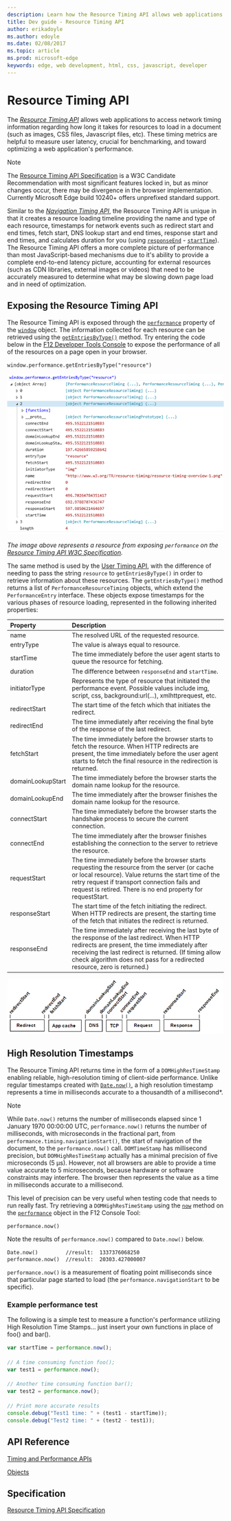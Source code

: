 ```yaml
---
description: Learn how the Resource Timing API allows web applications to access network timing information.
title: Dev guide - Resource Timing API
author: erikadoyle
ms.author: edoyle
ms.date: 02/08/2017
ms.topic: article
ms.prod: microsoft-edge
keywords: edge, web development, html, css, javascript, developer
---
```


# Resource Timing API

The [*Resource Timing API*](https://www.w3.org/TR/resource-timing/) allows web applications to access network timing information regarding how long it takes for resources to load in a document (such as images, CSS files, Javascript files, etc). These timing metrics are helpful to measure user latency, crucial for benchmarking, and toward optimizing a web application's performance. 

> [!NOTE]
> The [Resource Timing API Specification](http://www.w3.org/TR/resource-timing/) is a W3C Candidate Recommendation with most significant features locked in, but as minor changes occur, there may be divergence in the browser implementation. Currently Microsoft Edge build 10240+ offers unprefixed standard support. 


Similar to the [*Navigation Timing API*](./navigation-timing-api.md), the Resource Timing API is unique in that it creates a resource loading timeline providing the name and type of each resource, timestamps for network events such as redirect start and end times, fetch start, DNS lookup start and end times, response start and end times, and calculates duration for you (using [`responseEnd`](https://msdn.microsoft.com/library/ff974730.aspx) - [`startTime`](https://msdn.microsoft.com/library/jj585581.aspx)). The Resource Timing API offers a more complete picture of performance than most JavaScript-based mechanisms due to it's ability to provide a complete end-to-end latency picture, accounting for external resources (such as CDN libraries, external images or videos) that need to be accurately measured to determine what may be slowing down page load and in need of optimization.

## Exposing the Resource Timing API

The Resource Timing API is exposed through the [`performance`](https://msdn.microsoft.com/library/ff974680) property of the [`window`](https://msdn.microsoft.com/library/ms535873) object. The information collected for each resource can be retrieved using the [`getEntriesByType()`](https://msdn.microsoft.com/library/jj585590) method. Try entering the code below in the [F12 Developer Tools Console](../../f12-devtools-guide/console.md) to expose the performance of all of the resources on a page open in your browser.

```JS
window.performance.getEntriesByType("resource")
```
![PerformanceResourceTiming Example](./../media/performanceresourcetiming.png)

*The image above represents a resource from exposing `performance` on the [Resource Timing API W3C Specification](http://www.w3.org/TR/resource-timing/).*

The same method is used by the [User Timing API](http://go.microsoft.com/fwlink/p/?LinkId=248169), with the difference of needing to pass the string `resource` to `getEntriesByType()` in order to retrieve information about these resources. The `getEntriesByType()` method returns a list of `PerformanceResourceTiming` objects, which extend the `PerformanceEntry` interface. These objects expose timestamps for the various phases of resource loading, represented in the following inherited properties:

Property | Description
:------------ | :-------------
name | The resolved URL of the requested resource.
entryType | The value is always equal to resource.
startTime | The time immediately before the user agent starts to queue the resource for fetching.
duration | The difference between `responseEnd` and `startTime`.
initiatorType | Represents the type of resource that initiated the performance event. Possible values include img, script, css, background:url(...), xmlhttprequest, etc.
redirectStart | The start time of the fetch which that initiates the redirect.
redirectEnd | The time immediately after receiving the final byte of the response of the last redirect.
fetchStart | The time immediately before the browser starts to fetch the resource. When HTTP redirects are present, the time immediately before the user agent starts to fetch the final resource in the redirection is returned.
domainLookupStart | The time immediately before the browser starts the domain name lookup for the resource.
domainLookupEnd | The time immediately after the browser finishes the domain name lookup for the resource.
connectStart | The time immediately before the browser starts the handshake process to secure the current connection.
connectEnd | The time immediately after the browser finishes establishing the connection to the server to retrieve the resource.
requestStart | The time immediately before the browser starts requesting the resource from the server (or cache or local resource). Value returns the start time of the retry request if transport connection fails and request is retired. There is no end property for requestStart.
responseStart | The start time of the fetch initiating the redirect. When HTTP redirects are present, the starting time of the fetch that initiates the redirect is returned.
responseEnd | The time immediately after receiving the last byte of the response of the last redirect. When HTTP redirects are present, the time immediately after receiving the last redirect is returned. (If timing allow check algorithm does not pass for a redirected resource, zero is returned.)

![Resource Timing API Timeline](./../media/resourcetimingapitimeline.png)

## High Resolution Timestamps

The Resource Timing API returns time in the form of a `DOMHighResTimeStamp` enabling reliable, high-resolution timing of client-side performance. Unlike regular timestamps created with [`Date.now()`](https://msdn.microsoft.com/library/hh973355), a high resolution timestamp represents a time in milliseconds accurate to a thousandth of a millisecond*.

> [!NOTE]
> While `Date.now()` returns the number of milliseconds elapsed since 1 January 1970 00:00:00 UTC, `performance.now()` returns the number of milliseconds, with microseconds in the fractional part, from `performance.timing.navigationStart()`, the start of navigation of the document, to the `performance.now()` call. `DOMTimeStamp` has millisecond precision, but `DOMHighResTimeStamp` actually has a minimal precision of five microseconds (5 µs). However, not all browsers are able to provide a time value accurate to 5 microseconds, because hardware or software constraints may interfere. The browser then represents the value as a time in milliseconds accurate to a millisecond.


This level of precision can be very useful when testing code that needs to run really fast. Try retrieving a `DOMHighResTimeStamp` using the [`now`](https://msdn.microsoft.com/library/hh973355) method on the [`performance`](https://msdn.microsoft.com/library/ff974680) object in the F12 Console Tool:
```JS
performance.now()
```

Note the results of `performance.now()` compared to `Date.now()` below.
```JS
Date.now()         //result:  1337376068250
performance.now()  //result:  20303.427000007
```
 
 `performance.now()` is a measurement of floating point milliseconds since that particular page started to load (the `performance.navigationStart` to be specific).

### Example performance test 

The following is a simple test to measure a function's performance utilizing High Resolution Time Stamps... just insert your own functions in place of foo() and bar().

```JavaScript
var startTime = performance.now();

// A time consuming function foo();
var test1 = performance.now();

// Another time consuming function bar();
var test2 = performance.now();

// Print more accurate results
console.debug("Test1 time: " + (test1 - startTime));
console.debug("Test2 time: " + (test2 - test1));
```



## API Reference

[Timing and Performance APIs](https://msdn.microsoft.com/library/hh772738)

[Objects](https://msdn.microsoft.com/library/hh772729)

## Specification

[Resource Timing API Specification](http://www.w3.org/TR/resource-timing/)
